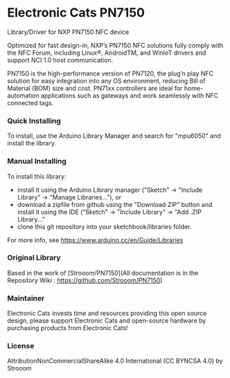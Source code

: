 # Electronic Cats PN7150
Library/Driver for NXP PN7150 NFC device

Optimized for fast design-in, NXP’s PN7150 NFC solutions fully comply with the NFC Forum, including Linux®, AndroidTM, and WinIoT drivers and support NCI 1.0 host communication.

PN7150 is the high-performance version of PN7120, the plug’n play NFC solution for easy integration into any OS environment, reducing Bill of Material (BOM) size and cost. PN71xx controllers are ideal for home-automation applications such as gateways and work seamlessly with NFC connected tags.


### Quick Installing

To install, use the Arduino Library Manager and search for "mpu6050" and install the library.

### Manual Installing
To install this library:

 - install it using the Arduino Library manager ("Sketch" -> "Include
   Library" -> "Manage Libraries..."), or
 - download a zipfile from github using the "Download ZIP" button and
   install it using the IDE ("Sketch" -> "Include Library" -> "Add .ZIP
   Library..."
 - clone this git repository into your sketchbook/libraries folder.

For more info, see https://www.arduino.cc/en/Guide/Libraries

### Original Library

Based in the work of [Strooom/PN7150](All documentation is in the Repository Wiki : https://github.com/Strooom/PN7150)


### Maintainer

Electronic Cats invests time and resources providing this open source design, please support Electronic Cats and open-source hardware by purchasing products from Electronic Cats!

### License

Attribution­NonCommercial­ShareAlike 4.0 International (CC BY­NC­SA 4.0) by Strooom

